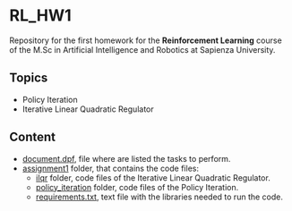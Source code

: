 # RL_HW1

Repository for the first homework for the  **Reinforcement Learning** course of the M.Sc in Artificial Intelligence and Robotics at Sapienza University.

## Topics
- Policy Iteration
- Iterative Linear Quadratic Regulator

## Content
- [document.dpf](https://github.com/MaviVestini/RL_HW1/blob/main/document.pdf), file where are listed the tasks to perform.
- [assignment1](https://github.com/MaviVestini/RL_HW1/tree/main/assignment1) folder, that contains the code files:
  - [ilqr](https://github.com/MaviVestini/RL_HW1/tree/main/assignment1/ilqr) folder, code files of the Iterative Linear Quadratic Regulator.
  - [policy_iteration](https://github.com/MaviVestini/RL_HW1/tree/main/assignment1/policy_iteration) folder, code files of the Policy Iteration.
  - [requirements.txt](https://github.com/MaviVestini/RL_HW1/blob/main/assignment1/requirements.txt), text file with the libraries needed to run the code.
